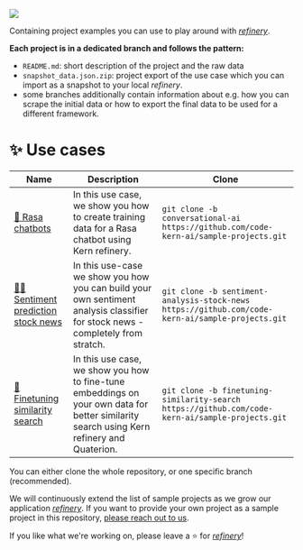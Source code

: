 ![](https://uploads-ssl.webflow.com/61e47fafb12bd56b40022a49/62d1586ddec8452bb40c3256_sample-projects.svg)

Containing project examples you can use to play around with [*refinery*](https://github.com/code-kern-ai/refinery).

**Each project is in a dedicated branch and follows the pattern:**
- `README.md`: short description of the project and the raw data
- `snapshot_data.json.zip`: project export of the use case which you can import as a snapshot to your local *refinery*.
- some branches additionally contain information about e.g. how you can scrape the initial data or how to export the final data to be used for a different framework.

# ✨ Use cases
| **Name** 	| **Description** 	| **Clone** 	|
|----------	|-----------------	|-----------	|
| [💬 Rasa chatbots](https://github.com/code-kern-ai/sample-projects/tree/conversational-ai)         	| In this use case, we show you how to create training data for a Rasa chatbot using Kern refinery.               	|  `git clone -b conversational-ai https://github.com/code-kern-ai/sample-projects.git`         	|
| [🙂😡 Sentiment prediction stock news](https://github.com/code-kern-ai/sample-projects/tree/sentiment-analysis-stock-news)         	| In this use-case we show you how you can build your own sentiment analysis classifier for stock news - completely from stratch.                	| `git clone -b sentiment-analysis-stock-news https://github.com/code-kern-ai/sample-projects.git`          	|
| [🧮 Finetuning similarity search](https://github.com/code-kern-ai/sample-projects/tree/finetuning-similarity-search)          	| In this use case, we show you how to fine-tune embeddings on your own data for better similarity search using Kern refinery and Quaterion.   | `git clone -b finetuning-similarity-search https://github.com/code-kern-ai/sample-projects.git`

You can either clone the whole repository, or one specific branch (recommended).

We will continuously extend the list of sample projects as we grow our application [*refinery*](https://github.com/code-kern-ai/refinery). If you want to provide your own project as a sample project in this repository, [please reach out to us](https://www.kern.ai/contact).

If you like what we're working on, please leave a ⭐ for [*refinery*](https://github.com/code-kern-ai/refinery)!